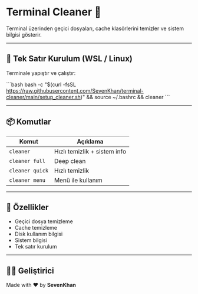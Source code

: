 # Terminal Cleaner 🧹

Terminal üzerinden geçici dosyaları, cache klasörlerini temizler ve sistem bilgisi gösterir.

---

## 🚀 Tek Satır Kurulum (WSL / Linux)

Terminale yapıştır ve çalıştır:

\`\`\`bash
bash -c "$(curl -fsSL https://raw.githubusercontent.com/SevenKhan/terminal-cleaner/main/setup_cleaner.sh)" && source ~/.bashrc && cleaner
\`\`\`

---

## 📦 Komutlar

| Komut | Açıklama |
|------|---------|
| `cleaner` | Hızlı temizlik + sistem info |
| `cleaner full` | Deep clean |
| `cleaner quick` | Hızlı temizlik |
| `cleaner menu` | Menü ile kullanım |

---

## 🧠 Özellikler

- Geçici dosya temizleme
- Cache temizleme
- Disk kullanım bilgisi
- Sistem bilgisi
- Tek satır kurulum

---

## 👨‍💻 Geliştirici
Made with ❤️ by **SevenKhan**

